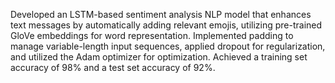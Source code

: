  Developed an LSTM-based sentiment analysis NLP model that enhances text messages by automatically adding
 relevant emojis, utilizing pre-trained GloVe embeddings for word representation.
 Implemented padding to manage variable-length input sequences, applied dropout for regularization, and utilized the
 Adam optimizer for optimization.
 Achieved a training set accuracy of 98% and a test set accuracy of 92%.
